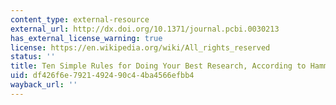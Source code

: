 ```yaml
---
content_type: external-resource
external_url: http://dx.doi.org/10.1371/journal.pcbi.0030213
has_external_license_warning: true
license: https://en.wikipedia.org/wiki/All_rights_reserved
status: ''
title: Ten Simple Rules for Doing Your Best Research, According to Hamming
uid: df426f6e-7921-4924-90c4-4ba4566efbb4
wayback_url: ''
---
```

